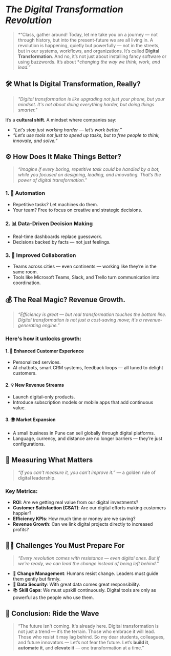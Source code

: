 

#  *The Digital Transformation Revolution*

> \*“Class, gather around! Today, let me take you on a journey — not through history, but into the present-future we are all living in. A revolution is happening, quietly but powerfully — not in the streets, but in our systems, workflows, and organizations.
> It’s called **Digital Transformation**. And no, it’s not just about installing fancy software or using buzzwords. It’s about \**changing the way we think, work, and lead.”*



## 🛠️ **What Is Digital Transformation, Really?**

> *"Digital transformation is like upgrading not just your phone, but your mindset. It's not about doing everything harder, but doing things smarter."*

It’s a **cultural shift**. A mindset where companies say:

* *“Let’s stop just working harder — let’s work better.”*
* *“Let’s use tools not just to speed up tasks, but to free people to think, innovate, and solve.”*



## ⚙️ **How Does It Make Things Better?**

> *“Imagine if every boring, repetitive task could be handled by a bot, while you focused on designing, leading, and innovating. That’s the power of digital transformation.”*

### 1. 🔄 **Automation**

* Repetitive tasks? Let machines do them.
* Your team? Free to focus on creative and strategic decisions.

### 2. 📊 **Data-Driven Decision Making**

* Real-time dashboards replace guesswork.
* Decisions backed by facts — not just feelings.

### 3. 🤝 **Improved Collaboration**

* Teams across cities — even continents — working like they’re in the same room.
* Tools like Microsoft Teams, Slack, and Trello turn communication into coordination.



## 💰 **The Real Magic? Revenue Growth.**

> *“Efficiency is great — but real transformation touches the bottom line. Digital transformation is not just a cost-saving move; it's a revenue-generating engine.”*

### Here's how it unlocks growth:

#### 1. 🌟 **Enhanced Customer Experience**

* Personalized services.
* AI chatbots, smart CRM systems, feedback loops — all tuned to delight customers.

#### 2. 💡 **New Revenue Streams**

* Launch digital-only products.
* Introduce subscription models or mobile apps that add continuous value.

#### 3. 🌍 **Market Expansion**

* A small business in Pune can sell globally through digital platforms.
* Language, currency, and distance are no longer barriers — they’re just configurations.



## 📏 **Measuring What Matters**

> *“If you can’t measure it, you can’t improve it.”* — a golden rule of digital leadership.

### Key Metrics:

* **ROI**: Are we getting real value from our digital investments?
* **Customer Satisfaction (CSAT)**: Are our digital efforts making customers happier?
* **Efficiency KPIs**: How much time or money are we saving?
* **Revenue Growth**: Can we link digital projects directly to increased profits?



## 🧗‍♂️ **Challenges You Must Prepare For**

> *“Every revolution comes with resistance — even digital ones. But if we’re ready, we can lead the change instead of being left behind.”*

* 🧠 **Change Management**: Humans resist change. Leaders must guide them gently but firmly.
* 🔐 **Data Security**: With great data comes great responsibility.
* 📚 **Skill Gaps**: We must upskill continuously. Digital tools are only as powerful as the people who use them.



## 🧭 **Conclusion: Ride the Wave**

> “The future isn't coming. It's already here. Digital transformation is not just a trend — it’s the terrain.
> Those who embrace it will lead. Those who resist it may lag behind.
> So my dear students, colleagues, and future innovators —
> Let’s not fear the future. Let’s **build it**, **automate it**, and **elevate it** — one transformation at a time.”

